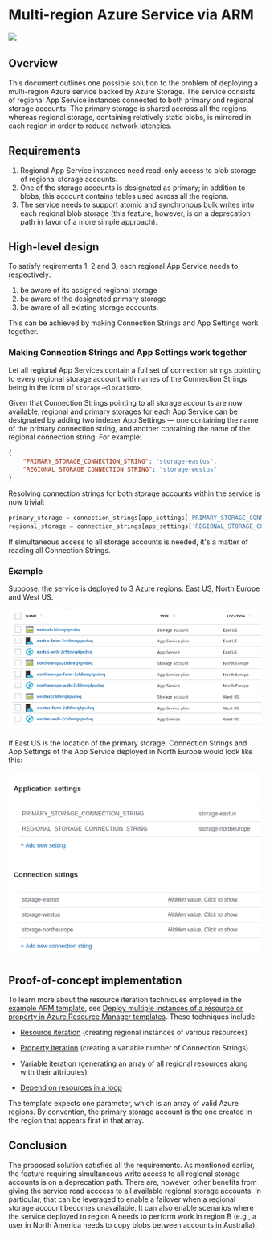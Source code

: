# Multi-region Azure Service via ARM

<a href="https://portal.azure.com/#create/Microsoft.Template/uri/https%3A%2F%2Fraw.githubusercontent.com%2Fwdecay%2Fmulti-region-service-demo%2Fmaster%2Fazuredeploy.json" target="_blank">
    <img src="http://azuredeploy.net/deploybutton.png"/>
</a>

## Overview

This document outlines one possible solution to the problem of deploying a multi-region Azure service backed by Azure Storage. The service consists of regional App Service instances connected to both primary and regional storage accounts. The primary storage is shared accross all the regions, whereas regional storage, containing relatively static blobs, is mirrored in each region in order to reduce network latencies.

## Requirements

1. Regional App Service instances need read-only access to blob storage of regional storage accounts.
2. One of the storage accounts is designated as primary; in addition to blobs, this account contains tables used across all the regions.
3. The service needs to support atomic and synchronous bulk writes into each regional blob storage (this feature, however, is on a deprecation path in favor of a more simple approach).

## High-level design

To satisfy reqirements 1, 2 and 3, each regional App Service needs to, respectively:

1. be aware of its assigned regional storage
2. be aware of the designated primary storage
3. be aware of all existing storage accounts.

This can be achieved by making Connection Strings and App Settings work together.

### Making Connection Strings and App Settings work together

Let all regional App Services contain a full set of connection strings pointing to every regional storage account with names of the Connection Strings being in the form of `storage-<location>`.

Given that Connection Strings pointing to all storage accounts are now available, regional and primary storages for each App Service can be designated by adding two indexer App Settings &mdash; one containing the name of the primary connection string, and another containing the name of the regional connection string. For example:

```json
{
    "PRIMARY_STORAGE_CONNECTION_STRING": "storage-eastus",
    "REGIONAL_STORAGE_CONNECTION_STRING": "storage-westus"
}
```

Resolving connection strings for both storage accounts within the service is now trivial:

```python
primary_storage = connection_strings[app_settings['PRIMARY_STORAGE_CONNECTION_STRING']]
regional_storage = connection_strings[app_settings['REGIONAL_STORAGE_CONNECTION_STRING']]
```

If simultaneous access to all storage accounts is needed, it's a matter of reading all Connection Strings.

### Example

Suppose, the service is deployed to 3 Azure regions: East US, North Europe and West US.

![](img/resources.png)

If East US is the location of the primary storage, Connection Strings and App Settings of the App Service deployed in North Europe would look like this:

![](img/settings.png)

## Proof-of-concept implementation

To learn more about the resource iteration techniques employed in the [example ARM template](azuredeploy.json), see [Deploy multiple instances of a resource or property in Azure Resource Manager templates](https://docs.microsoft.com/en-us/azure/azure-resource-manager/resource-group-create-multiple). These techniques include:


- [Resource iteration](https://docs.microsoft.com/en-us/azure/azure-resource-manager/resource-group-create-multiple#resource-iteration)
     (creating regional instances of various resources)


- [Property iteration](https://docs.microsoft.com/en-us/azure/azure-resource-manager/resource-group-create-multiple#property-iteration)
    (creating a variable number of Connection Strings)


- [Variable iteration](https://docs.microsoft.com/en-us/azure/azure-resource-manager/resource-group-create-multiple#variable-iteration) 
    (generating an array of all regional resources along with their attributes)

- [Depend on resources in a loop](https://docs.microsoft.com/en-us/azure/azure-resource-manager/resource-group-create-multiple#depend-on-resources-in-a-loop)

The template expects one parameter, which is an array of valid Azure regions. By convention, the primary storage account is the one created in the region that appears first in that array.

## Conclusion

The proposed solution satisfies all the requirements. As mentioned earlier, the feature requiring simultaneous write access to all regional storage accounts is on a deprecation path. There are, however, other benefits from giving the service read acccess to all available regional storage accounts. In particular, that can be leveraged to enable a failover when a regional storage account becomes unavailable. It can also enable scenarios where the service deployed to region A needs to perform work in region B (e.g., a user in North America needs to copy blobs between accounts in Australia).
